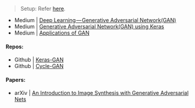 > Setup: Refer [here](https://github.com/anicksaha/ra-2019/blob/master/emotion-detection/README.md).


- Medium | [Deep Learning — Generative Adversarial Network(GAN)](https://medium.com/datadriveninvestor/deep-learning-generative-adversarial-network-gan-34abb43c0644)
- Medium | [Generative Adversarial Network(GAN) using Keras](https://medium.com/datadriveninvestor/generative-adversarial-network-gan-using-keras-ce1c05cfdfd3)
- Medium | [Applications of GAN](https://medium.com/@jonathan_hui/gan-some-cool-applications-of-gans-4c9ecca35900)


#### Repos: 
- Github | [Keras-GAN](https://github.com/eriklindernoren/Keras-GAN)
- Github | [Cycle-GAN](https://github.com/junyanz/CycleGAN)

#### Papers: 
- arXiv | [An Introduction to Image Synthesis with Generative Adversarial Nets](https://arxiv.org/pdf/1803.04469.pdf)
